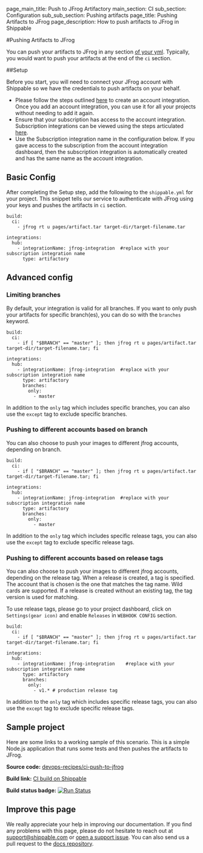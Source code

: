 page_main_title: Push to JFrog Artifactory
main_section: CI
sub_section: Configuration
sub_sub_section: Pushing artifacts
page_title: Pushing Artifacts to JFrog
page_description: How to push artifacts to JFrog in Shippable

#Pushing Artifacts to JFrog

You can push your artifacts to JFrog in any section [of your yml](/ci/yml-structure/#anatomy-of-shippableyml). Typically, you would want to push your artifacts at the end of the `ci` section.

##Setup

Before you start, you will need to connect your JFrog account with Shippable so we have the credentials to push artifacts on your behalf.

* Please follow the steps outlined [here](/platform/integration/jfrog-artifactoryKey/) to create an account integration.
Once you add an account integration, you can use it for all your projects without needing to add it again.
* Ensure that your subscription has access to the account integration. Subscription integrations can be viewed using the steps articulated [here](http://docs.shippable.com/platform/management/subscription/integrations/#subscription-integrations).
* Use the Subscription integration name in the configuration below. If you gave access to the subscription from the account integration dashboard, then the subscription integration is automatically created and has the same name as the account integration.

## Basic Config

After completing the Setup step, add the following to the `shippable.yml` for your project. This snippet tells our service to authenticate with JFrog using your keys and pushes the artifacts in `ci` section.

```
build:
  ci:
    - jfrog rt u pages/artifact.tar target-dir/target-filename.tar

integrations:
  hub:
    - integrationName: jfrog-integration  #replace with your subscription integration name
      type: artifactory
```

## Advanced config

### Limiting branches

By default, your integration is valid for all branches. If you want to only push your artifacts for specific branch(es), you can do so with the `branches` keyword.

```
build:
  ci:
    - if [ "$BRANCH" == "master" ]; then jfrog rt u pages/artifact.tar target-dir/target-filename.tar; fi

integrations:
  hub:
    - integrationName: jfrog-integration  #replace with your subscription integration name
      type: artifactory
      branches:
        only:
          - master

```
In addition to the `only` tag which includes specific branches, you can also use the `except` tag to exclude specific branches.


### Pushing to different accounts based on branch

You can also choose to push your images to different jfrog accounts, depending on branch.

```
build:
  ci:
    - if [ "$BRANCH" == "master" ]; then jfrog rt u pages/artifact.tar target-dir/target-filename.tar; fi

integrations:
  hub:
    - integrationName: jfrog-integration  #replace with your subscription integration name
      type: artifactory
      branches:
        only:
          - master
```

In addition to the `only` tag which includes specific release tags, you can also use the `except` tag to exclude specific release tags.

### Pushing to different accounts based on release tags

You can also choose to push your images to different jfrog accounts, depending on the release tag.
When a release is created, a tag is specified. The account that is chosen is the one that matches the tag name.
Wild cards are supported. If a release is created without an existing tag, the tag version is used for matching.

To use release tags, please go to your project dashboard, click on `Settings(gear icon)` and enable `Releases` in `WEBHOOK CONFIG`
section.

```
build:
  ci:
    - if [ "$BRANCH" == "master" ]; then jfrog rt u pages/artifact.tar target-dir/target-filename.tar; fi  

integrations:                               
  hub:
    - integrationName: jfrog-integration    #replace with your subscription integration name   
      type: artifactory    
      branches:
        only:
          - v1.* # production release tag
```

In addition to the `only` tag which includes specific release tags, you can also use the `except` tag to exclude specific release tags.


## Sample project

Here are some links to a working sample of this scenario. This is a simple Node.js application that runs some tests and then pushes
the artifacts to JFrog.

**Source code:**  [devops-recipes/ci-push-to-jfrog](https://github.com/devops-recipes/ci-push-to-jfrog)

**Build link:** <a href="https://app.shippable.com/github/himanshu0503/ci-push-to-jfrog/runs/1/1/console" target="_blank"> CI build on Shippable</a>

**Build status badge:** [![Run Status](https://api.shippable.com/projects/5901b124cd251706003517fe/badge?branch=master)](https://app.shippable.com/github/himanshu0503/ci-push-to-jfrog)

## Improve this page

We really appreciate your help in improving our documentation. If you find any problems with this page, please do not hesitate to reach out at [support@shippable.com](mailto:support@shippable.com) or [open a support issue](https://www.github.com/Shippable/support/issues). You can also send us a pull request to the [docs repository](https://www.github.com/Shippable/docs).
